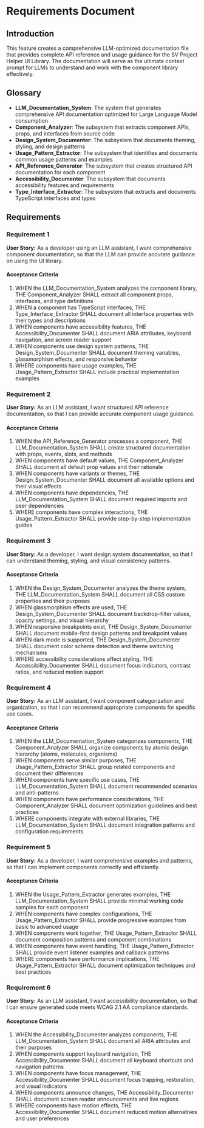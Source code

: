 # Requirements Document

## Introduction

This feature creates a comprehensive LLM-optimized documentation file that provides complete API reference and usage guidance for the SV Project Helper UI Library. The documentation will serve as the ultimate context prompt for LLMs to understand and work with the component library effectively.

## Glossary

- **LLM_Documentation_System**: The system that generates comprehensive API documentation optimized for Large Language Model consumption
- **Component_Analyzer**: The subsystem that extracts component APIs, props, and interfaces from source code
- **Design_System_Documenter**: The subsystem that documents theming, styling, and design patterns
- **Usage_Pattern_Extractor**: The subsystem that identifies and documents common usage patterns and examples
- **API_Reference_Generator**: The subsystem that creates structured API documentation for each component
- **Accessibility_Documenter**: The subsystem that documents accessibility features and requirements
- **Type_Interface_Extractor**: The subsystem that extracts and documents TypeScript interfaces and types

## Requirements

### Requirement 1

**User Story:** As a developer using an LLM assistant, I want comprehensive component documentation, so that the LLM can provide accurate guidance on using the UI library.

#### Acceptance Criteria

1. WHEN the LLM_Documentation_System analyzes the component library, THE Component_Analyzer SHALL extract all component props, interfaces, and type definitions
2. WHEN a component has TypeScript interfaces, THE Type_Interface_Extractor SHALL document all interface properties with their types and descriptions
3. WHEN components have accessibility features, THE Accessibility_Documenter SHALL document ARIA attributes, keyboard navigation, and screen reader support
4. WHEN components use design system patterns, THE Design_System_Documenter SHALL document theming variables, glassmorphism effects, and responsive behavior
5. WHERE components have usage examples, THE Usage_Pattern_Extractor SHALL include practical implementation examples

### Requirement 2

**User Story:** As an LLM assistant, I want structured API reference documentation, so that I can provide accurate component usage guidance.

#### Acceptance Criteria

1. WHEN the API_Reference_Generator processes a component, THE LLM_Documentation_System SHALL create structured documentation with props, events, slots, and methods
2. WHEN components have default values, THE Component_Analyzer SHALL document all default prop values and their rationale
3. WHEN components have variants or themes, THE Design_System_Documenter SHALL document all available options and their visual effects
4. WHEN components have dependencies, THE LLM_Documentation_System SHALL document required imports and peer dependencies
5. WHERE components have complex interactions, THE Usage_Pattern_Extractor SHALL provide step-by-step implementation guides

### Requirement 3

**User Story:** As a developer, I want design system documentation, so that I can understand theming, styling, and visual consistency patterns.

#### Acceptance Criteria

1. WHEN the Design_System_Documenter analyzes the theme system, THE LLM_Documentation_System SHALL document all CSS custom properties and their purposes
2. WHEN glassmorphism effects are used, THE Design_System_Documenter SHALL document backdrop-filter values, opacity settings, and visual hierarchy
3. WHEN responsive breakpoints exist, THE Design_System_Documenter SHALL document mobile-first design patterns and breakpoint values
4. WHEN dark mode is supported, THE Design_System_Documenter SHALL document color scheme detection and theme switching mechanisms
5. WHERE accessibility considerations affect styling, THE Accessibility_Documenter SHALL document focus indicators, contrast ratios, and reduced motion support

### Requirement 4

**User Story:** As an LLM assistant, I want component categorization and organization, so that I can recommend appropriate components for specific use cases.

#### Acceptance Criteria

1. WHEN the LLM_Documentation_System categorizes components, THE Component_Analyzer SHALL organize components by atomic design hierarchy (atoms, molecules, organisms)
2. WHEN components serve similar purposes, THE Usage_Pattern_Extractor SHALL group related components and document their differences
3. WHEN components have specific use cases, THE LLM_Documentation_System SHALL document recommended scenarios and anti-patterns
4. WHEN components have performance considerations, THE Component_Analyzer SHALL document optimization guidelines and best practices
5. WHERE components integrate with external libraries, THE LLM_Documentation_System SHALL document integration patterns and configuration requirements

### Requirement 5

**User Story:** As a developer, I want comprehensive examples and patterns, so that I can implement components correctly and efficiently.

#### Acceptance Criteria

1. WHEN the Usage_Pattern_Extractor generates examples, THE LLM_Documentation_System SHALL provide minimal working code samples for each component
2. WHEN components have complex configurations, THE Usage_Pattern_Extractor SHALL provide progressive examples from basic to advanced usage
3. WHEN components work together, THE Usage_Pattern_Extractor SHALL document composition patterns and component combinations
4. WHEN components have event handling, THE Usage_Pattern_Extractor SHALL provide event listener examples and callback patterns
5. WHERE components have performance implications, THE Usage_Pattern_Extractor SHALL document optimization techniques and best practices

### Requirement 6

**User Story:** As an LLM assistant, I want accessibility documentation, so that I can ensure generated code meets WCAG 2.1 AA compliance standards.

#### Acceptance Criteria

1. WHEN the Accessibility_Documenter analyzes components, THE LLM_Documentation_System SHALL document all ARIA attributes and their purposes
2. WHEN components support keyboard navigation, THE Accessibility_Documenter SHALL document all keyboard shortcuts and navigation patterns
3. WHEN components have focus management, THE Accessibility_Documenter SHALL document focus trapping, restoration, and visual indicators
4. WHEN components announce changes, THE Accessibility_Documenter SHALL document screen reader announcements and live regions
5. WHERE components have motion effects, THE Accessibility_Documenter SHALL document reduced motion alternatives and user preferences